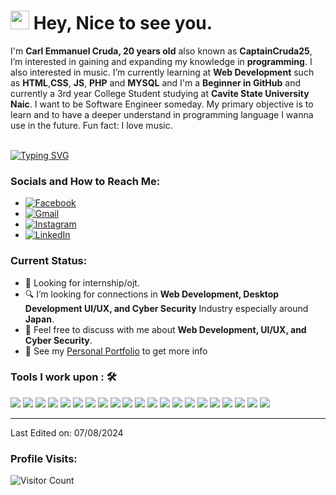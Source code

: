 <!-- Hi, **I’m Carl Emmanuel Cruda** also known as **CaptainCruda25**. I’m interested in gaining and expanding my knowledge in **programming**. I also interested in music. I’m currently learning at **Web Development** such as **HTML**,**CSS**, **JS**, **PHP** and **MYSQL**
I’m currently studying at Cavite State University Naic. My primary objective is to learn and to have a deeper understand in programming language I wanna use in the future.
I’m a beginner programmer and in Github. I want to be a **Software Engineer** someday. Fun fact: I love music.-->

<h1><img src="https://emojis.slackmojis.com/emojis/images/1531849430/4246/blob-sunglasses.gif?1531849430" width="30"/> Hey, Nice to see you.</h1>

I'm **Carl Emmanuel Cruda, 20 years old** also known as **CaptainCruda25**, I’m interested in gaining and expanding my knowledge in **programming**. I also interested in music. I’m currently learning at **Web Development** such as **HTML**,**CSS**, **JS**, **PHP** and **MYSQL** and I'm a **Beginner in GitHub** and currently a 3rd year College Student studying at **Cavite State University Naic**. I want to be Software Engineer someday. My primary objective is to learn and to have a deeper understand in programming language I wanna use in the future. Fun fact: I love music.<br><br>


[![Typing SVG](https://readme-typing-svg.herokuapp.com?color=%2349F707&lines=I'm+Carl+Emmanuel+Cruda,+20+yo.;Front-end+Web+Developer;Back-end+Web+Developer;UI/UX+Designer+Beginner;Desktop+Developer+Beginner;Cyber+Security+Beginner)](https://git.io/typing-svg)

### Socials and How to Reach Me:
- [![Facebook](https://img.shields.io/badge/Facebook-%231877F2.svg?style=for-the-badge&logo=Facebook&logoColor=white)](https://www.facebook.com/profile.php?id=100010166052021)
- [![Gmail](https://img.shields.io/badge/Gmail-crudacarlemmanuelt25%40gmail.com-%23EA4335.svg?style=for-the-badge&logo=Gmail&logoColor=white)](mailto:crudacarlemmanuelt25@gmail.com)
- [![Instagram](https://img.shields.io/badge/Instagram-%23E4405F.svg?style=for-the-badge&logo=Instagram&logoColor=white)](https://www.instagram.com/captaincruda25/)
- [![LinkedIn](https://img.shields.io/badge/LinkedIn-%230077B5.svg?style=for-the-badge&logo=LinkedIn&logoColor=white)](https://www.linkedin.com/in/carl-emmanuel-cruda-3a091b275)

### Current Status:

- 💼 Looking for internship/ojt.
- 🔍 I’m looking for connections in <strong>Web Development, Desktop Development UI/UX, and Cyber Security</strong> Industry especially around <strong>Japan</strong>.
- 💬 Feel free to discuss with me about <strong>Web Development, UI/UX, and Cyber Security</strong>.
- 👀 See my [Personal Portfolio](https://captaincruda25.github.io/Personal-Portfolio/) to get more info

### Tools I work upon : 🛠

<img src="https://img.shields.io/badge/html5-%23E34F26.svg?style=for-the-badge&logo=html5&logoColor=white"> <img src="https://img.shields.io/badge/css3%20-%2314354C.svg?&style=for-the-badge&logo=css3&logoColor=white"> <img src="https://img.shields.io/badge/Java-%23ED8B00.svg?style=for-the-badge&logo=java&logoColor=white"> <img src="https://img.shields.io/badge/Python-%233776AB.svg?style=for-the-badge&logo=python&logoColor=white"> <img src="https://img.shields.io/badge/javascript%20-%23323330.svg?&style=for-the-badge&logo=javascript&logoColor=%23F7DF1E"> <img src="https://img.shields.io/badge/PHP%20-%23777BB4.svg?&style=for-the-badge&logo=php&logoColor=white"> <!--<img src="https://img.shields.io/badge/node.js%20-%23008CC1.svg?&style=for-the-badge&logo=node.js&logoColor=white"> --><img src="https://img.shields.io/badge/git%20-%23F05032.svg?&style=for-the-badge&logo=git&logoColor=white"/> <img src="http://img.shields.io/badge/-VS%20Code-000000?style=for-the-badge&logo=Visual-studio-code&logoColor=blue"> <img src="https://img.shields.io/badge/bootstrap-%23563D7C.svg?style=for-the-badge&logo=bootstrap&logoColor=white"> <img src="https://img.shields.io/badge/Canva-%2300C4CC.svg?style=for-the-badge&logo=Canva&logoColor=white"> <img src="https://img.shields.io/badge/figma-%23F24E1E.svg?style=for-the-badge&logo=figma&logoColor=white"> <!--<img src="https://img.shields.io/badge/Eclipse-FE7A16.svg?style=for-the-badge&logo=Eclipse&logoColor=white">--> <img src="https://img.shields.io/badge/MySQL-%2300f.svg?style=for-the-badge&logo=mysql&logoColor=white"> <img src="https://img.shields.io/badge/Apache%20NetBeans-1B6AC6.svg?style=for-the-badge&logo=Apache-NetBeans-IDE&logoColor=white"> <img src="https://img.shields.io/badge/PyCharm-000000.svg?style=for-the-badge&logo=PyCharm&logoColor=white"> <img src="https://img.shields.io/badge/Godot-478CBF.svg?style=for-the-badge&logo=Godot-Engine&logoColor=white"> <img src="https://img.shields.io/badge/WordPress-21759B.svg?style=for-the-badge&logo=WordPress&logoColor=white"> <img src="https://img.shields.io/badge/Microsoft%20Word-2B579A.svg?style=for-the-badge&logo=Microsoft-Word&logoColor=white"> <img src="https://img.shields.io/badge/Microsoft%20Excel-217346.svg?style=for-the-badge&logo=Microsoft-Excel&logoColor=white"> <img src="https://img.shields.io/badge/Microsoft%20PowerPoint-B7472A.svg?style=for-the-badge&logo=Microsoft-PowerPoint&logoColor=white"> <img src="https://img.shields.io/badge/Photoshop-31A8FF.svg?style=for-the-badge&logo=Adobe-Photoshop&logoColor=white"> <img src="https://img.shields.io/badge/Photopea-18A497.svg?style=for-the-badge&logo=Photopea&logoColor=white"> <!--<img src="https://img.shields.io/badge/CapCut-000000.svg?style=for-the-badge&logo=CapCut&logoColor=white">-->



-----

Last Edited on: 07/08/2024

### Profile Visits:

![Visitor Count](https://profile-counter.glitch.me/{CaptainCruda25}/count.svg)










<!--📫 How to reach 
😄 Pronouns: ...
⚡ -->

<!---
CaptainCruda25/CaptainCruda25 is a ✨ special ✨ repository because its `README.md` (this file) appears on your GitHub profile.
You can click the Preview link to take a look at your changes.
--->
